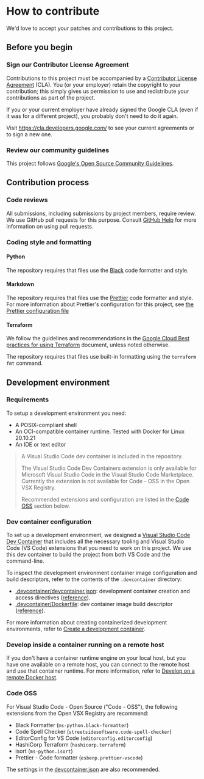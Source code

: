 # How to contribute

We'd love to accept your patches and contributions to this project.

## Before you begin

### Sign our Contributor License Agreement

Contributions to this project must be accompanied by a
[Contributor License Agreement](https://cla.developers.google.com/about) (CLA).
You (or your employer) retain the copyright to your contribution; this simply
gives us permission to use and redistribute your contributions as part of the
project.

If you or your current employer have already signed the Google CLA (even if it
was for a different project), you probably don't need to do it again.

Visit <https://cla.developers.google.com/> to see your current agreements or to
sign a new one.

### Review our community guidelines

This project follows
[Google's Open Source Community Guidelines](https://opensource.google/conduct/).

## Contribution process

### Code reviews

All submissions, including submissions by project members, require review. We
use GitHub pull requests for this purpose. Consult
[GitHub Help](https://help.github.com/articles/about-pull-requests/) for more
information on using pull requests.

### Coding style and formatting

#### Python

The repository requires that files use the [Black](https://github.com/psf/black)
code formatter and style.

#### Markdown

The repository requires that files use the
[Prettier](https://github.com/prettier/prettier) code formatter and style. For
more information about Prettier's configuration for this project, see
[the Prettier configuration file](/.prettierrc)

#### Terraform

We follow the guidelines and recommendations in the
[Google Cloud Best practices for using Terraform](https://cloud.google.com/docs/terraform/best-practices-for-terraform)
document, unless noted otherwise.

The repository requires that files use built-in formatting using the
`terraform fmt` command.

## Development environment

### Requirements

To setup a development environment you need:

- A POSIX-compliant shell
- An OCI-compatible container runtime. Tested with Docker for Linux 20.10.21
- An IDE or text editor

> A Visual Studio Code dev container is included in the repository.
>
> The Visual Studio Code Dev Containers extension is only available for
> Microsoft Visual Studio Code in the Visual Studio Code Marketplace. Currently
> the extension is not available for Code - OSS in the Open VSX Registry.
>
> Recommended extensions and configuration are listed in the
> [Code OSS](#code-oss) section below.

### Dev container configuration

To set up a development environment, we designed a
[Visual Studio Code Dev Container](https://code.visualstudio.com/docs/devcontainers/containers)
that includes all the necessary tooling and Visual Studio Code (VS Code)
extensions that you need to work on this project. We use this dev container to
build the project from both VS Code and the command-line.

To inspect the development environment container image configuration and build
descriptors, refer to the contents of the `.devcontainer` directory:

- [.devcontainer/devcontainer.json](/.devcontainer/devcontainer.json):
  development container creation and access directives
  ([reference](https://code.visualstudio.com/docs/remote/devcontainerjson-reference)).
- [.devcontainer/Dockerfile](/.devcontainer/Dockerfile): dev container image
  build descriptor
  ([reference](https://docs.docker.com/engine/reference/builder/)).

For more information about creating containerized development environments,
refer to
[Create a development container](https://code.visualstudio.com/docs/remote/create-dev-container).

### Develop inside a container running on a remote host

If you don't have a container runtime engine on your local host, but you have
one available on a remote host, you can connect to the remote host and use that
container runtime. For more information, refer to
[Develop on a remote Docker host](https://code.visualstudio.com/remote/advancedcontainers/develop-remote-host).

### Code OSS

For Visual Studio Code - Open Source ("Code - OSS"), the following extensions
from the Open VSX Registry are recommend:

- Black Formatter (`ms-python.black-formatter`)
- Code Spell Checker (`streetsidesoftware.code-spell-checker`)
- EditorConfig for VS Code (`editorconfig.editorconfig`)
- HashiCorp Terraform (`hashicorp.terraform`)
- isort (`ms-python.isort`)
- Prettier - Code formatter (`esbenp.prettier-vscode`)

The settings in the [devcontainer.json](/.devcontainer/devcontainer.json#L9) are
also recommended.
